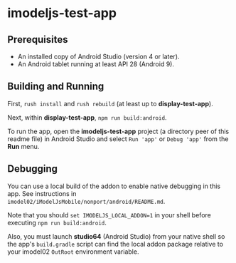 # imodeljs-test-app

## Prerequisites

* An installed copy of Android Studio (version 4 or later).
* An Android tablet running at least API 28 (Android 9).

## Building and Running

First, `rush install` and `rush rebuild` (at least up to **display-test-app**).

Next, within **display-test-app**, `npm run build:android`.

To run the app, open the **imodeljs-test-app** project (a directory peer of this readme file) in Android Studio and select `Run 'app'` or `Debug 'app'` from the **Run** menu.

## Debugging

You can use a local build of the addon to enable native debugging in this app.
See instructions in `imodel02/iModelJsMobile/nonport/android/README.md`.

Note that you should `set IMODELJS_LOCAL_ADDON=1` in your shell before executing `npm run build:android`.

Also, you must launch **studio64** (Android Studio) from your native shell so the app's `build.gradle` script can find the local addon package relative to your imodel02 `OutRoot` environment variable.
